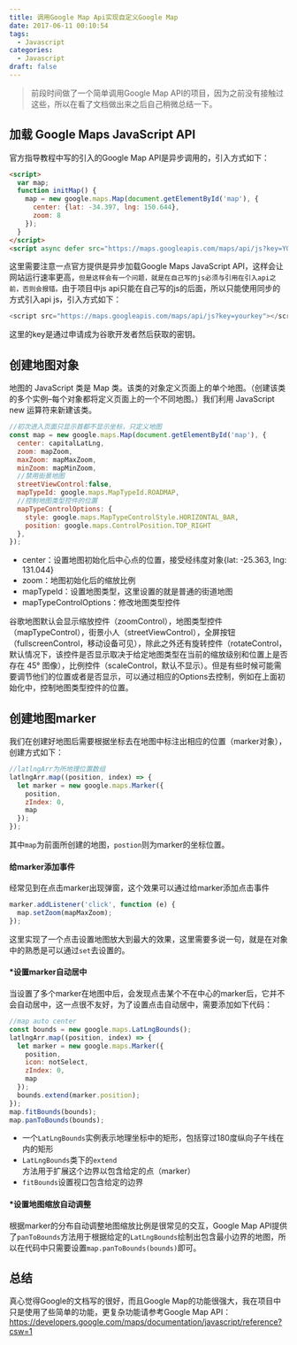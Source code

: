 ```yaml
---
title: 调用Google Map Api实现自定义Google Map
date: 2017-06-11 00:10:54
tags:
  - Javascript
categories:
  - Javascript
draft: false
---
```


>前段时间做了一个简单调用Google Map API的项目，因为之前没有接触过这些，所以在看了文档做出来之后自己稍微总结一下。

<!--more-->

## 加载 Google Maps JavaScript API

官方指导教程中写的引入的Google Map API是异步调用的，引入方式如下：

```html
<script>
  var map;
  function initMap() {
    map = new google.maps.Map(document.getElementById('map'), {
      center: {lat: -34.397, lng: 150.644},
      zoom: 8
    });
  }
</script>
<script async defer src="https://maps.googleapis.com/maps/api/js?key=YOUR_API_KEY&callback=initMap"></script>
```

这里需要注意一点官方提供是异步加载Google Maps JavaScript API，这样会让网站运行速率更高，`但是这样会有一个问题，就是在自己写的js必须与引用在引入api之前，否则会报错。`由于项目中js api只能在自己写的js的后面，所以只能使用同步的方式引入api js，引入方式如下：

```js
<script src="https://maps.googleapis.com/maps/api/js?key=yourkey"></script>
```

这里的key是通过申请成为谷歌开发者然后获取的密钥。

## 创建地图对象

地图的 JavaScript 类是 Map 类。该类的对象定义页面上的单个地图。（创建该类的多个实例–每个对象都将定义页面上的一个不同地图。）我们利用 JavaScript new 运算符来新建该类。

```js
//初次进入页面只显示首都不显示坐标，只定义地图
const map = new google.maps.Map(document.getElementById('map'), {
  center: capitalLatLng,
  zoom: mapZoom,
  maxZoom: mapMaxZoom,
  minZoom: mapMinZoom,
  //禁用街景地图
  streetViewControl:false,
  mapTypeId: google.maps.MapTypeId.ROADMAP,
  //控制地图类型控件的位置
  mapTypeControlOptions: {
    style: google.maps.MapTypeControlStyle.HORIZONTAL_BAR,
    position: google.maps.ControlPosition.TOP_RIGHT
  },
});
```

- center：设置地图初始化后中心点的位置，接受经纬度对象{lat: -25.363, lng: 131.044}
- zoom：地图初始化后的缩放比例
- mapTypeId：设置地图类型，这里设置的就是普通的街道地图
- mapTypeControlOptions：修改地图类型控件

谷歌地图默认会显示缩放控件（zoomControl），地图类型控件（mapTypeControl），街景小人（streetViewControl），全屏按钮（fullscreenControl，移动设备可见），除此之外还有旋转控件（rotateControl，默认情况下，该控件是否显示取决于给定地图类型在当前的缩放级别和位置上是否存在 45° 图像），比例控件（scaleControl，默认不显示）。但是有些时候可能需要调节他们的位置或者是否显示，可以通过相应的Options去控制，例如在上面初始化中，控制地图类型控件的位置。

## 创建地图marker

我们在创建好地图后需要根据坐标去在地图中标注出相应的位置（marker对象），创建方式如下：

```js
//latlngArr为所地理位置数组
latlngArr.map((position, index) => {
  let marker = new google.maps.Marker({
    position,
    zIndex: 0,
    map
  });
});
```

其中`map`为前面所创建的地图，`postion`则为marker的坐标位置。

#### 给marker添加事件

经常见到在点击marker出现弹窗，这个效果可以通过给marker添加点击事件

```js
marker.addListener('click', function (e) {
  map.setZoom(mapMaxZoom);
});
```

这里实现了一个点击设置地图放大到最大的效果，这里需要多说一句，就是在对象中的熟悉是可以通过`set`去设置的。

#### *设置marker自动居中

当设置了多个marker在地图中后，会发现点击某个不在中心的marker后，它并不会自动居中，这一点很不友好，为了设置点击自动居中，需要添加如下代码：

```js
//map auto center
const bounds = new google.maps.LatLngBounds();
latlngArr.map((position, index) => {
  let marker = new google.maps.Marker({
    position,
    icon: notSelect,
    zIndex: 0,
    map
  });
  bounds.extend(marker.position);
});
map.fitBounds(bounds);
map.panToBounds(bounds);
```

- 一个`LatLngBounds`实例表示地理坐标中的矩形，包括穿过180度纵向子午线在内的矩形
- `LatLngBounds`类下的`extend`方法用于扩展这个边界以包含给定的点（marker）
- `fitBounds`设置视口包含给定的边界

#### *设置地图缩放自动调整

根据marker的分布自动调整地图缩放比例是很常见的交互，Google Map API提供了`panToBounds`方法用于根据给定的`LatLngBounds`绘制出包含最小边界的地图，所以在代码中只需要设置`map.panToBounds(bounds)`即可。

## 总结

真心觉得Google的文档写的很好，而且Google Map的功能很强大，我在项目中只是使用了些简单的功能，更复杂功能请参考Google Map API：https://developers.google.com/maps/documentation/javascript/reference?csw=1